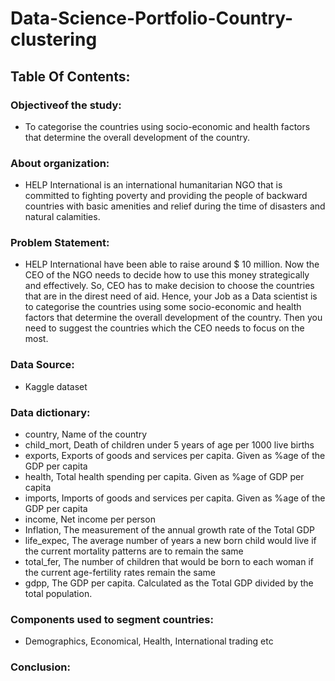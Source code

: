 # Data-Science-Portfolio-Country-clustering

## Table Of Contents:

### Objectiveof the study:
- To categorise the countries using socio-economic and health factors that determine the overall development of the country.

### About organization:
- HELP International is an international humanitarian NGO that is committed to fighting poverty and providing the people of backward countries with basic amenities and relief during the time of disasters and natural calamities.

### Problem Statement:
- HELP International have been able to raise around $ 10 million. Now the CEO of the NGO needs to decide how to use this money strategically and effectively. So, CEO has to make decision to choose the countries that are in the direst need of aid. Hence, your Job as a Data scientist is to categorise the countries using some socio-economic and health factors that determine the overall development of the country. Then you need to suggest the countries which the CEO needs to focus on the most.

### Data Source: 
- Kaggle dataset

### Data dictionary:
- country,		   Name of the country
- child_mort, 	 Death of children under 5 years of age per 1000 live births
- exports, 	   Exports of goods and services per capita. Given as %age of the GDP per capita
- health, 		   Total health spending per capita. Given as %age of GDP per capita
- imports, 	   Imports of goods and services per capita. Given as %age of the GDP per capita
- income, 		   Net income per person
- Inflation,	   The measurement of the annual growth rate of the Total GDP
- life_expec,	 The average number of years a new born child would live if the current mortality patterns are to remain the same
- total_fer,	   The number of children that would be born to each woman if the current age-fertility rates remain the same
- gdpp,		     The GDP per capita. Calculated as the Total GDP divided by the total population.

### Components used to segment countries:
- Demographics, Economical, Health, International trading etc

### Conclusion:
